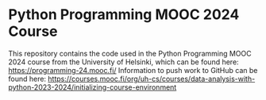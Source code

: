 # Python Programming MOOC 2024 Course
This repository contains the code used in the Python Programming MOOC 2024 course from the University of Helsinki, which can be found here: https://programming-24.mooc.fi/
Information to push work to GitHub can be found here: https://courses.mooc.fi/org/uh-cs/courses/data-analysis-with-python-2023-2024/initializing-course-environment
